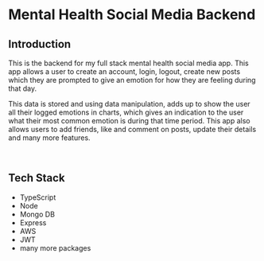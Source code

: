 # Mental Health Social Media Backend

## Introduction

This is the backend for my full stack mental health social media app. This app allows a user to create an account, login, logout, create new posts which they are prompted to give an emotion for how they are feeling during that day. 
&nbsp;

This data is stored and using data manipulation, adds up to show the user all their logged emotions in charts, which gives an indication to the user what their most common emotion is during that time period. This app also allows users to add friends, like and comment on posts, update their details and many more features.

&nbsp;

## Tech Stack
- TypeScript
- Node
- Mongo DB
- Express
- AWS
- JWT
- many more packages